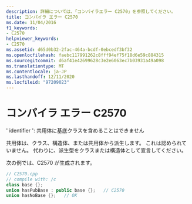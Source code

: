 ```yaml
---
description: 詳細については、「コンパイラエラー C2570」を参照してください。
title: コンパイラ エラー C2570
ms.date: 11/04/2016
f1_keywords:
- C2570
helpviewer_keywords:
- C2570
ms.assetid: d65d0b32-2fac-464a-bcdf-0ebcedf3bf32
ms.openlocfilehash: faebc117991262c8fff94ef75f18d6e59c884315
ms.sourcegitcommit: d6af41e42699628c3e2e6063ec7b03931a49a098
ms.translationtype: MT
ms.contentlocale: ja-JP
ms.lasthandoff: 12/11/2020
ms.locfileid: "97209023"
---
```

# <a name="compiler-error-c2570"></a>コンパイラ エラー C2570

' identifier ': 共用体に基底クラスを含めることはできません

共用体は、クラス、構造体、または共用体から派生します。 これは認められていません。 代わりに、派生型をクラスまたは構造体として宣言してください。

次の例では、C2570 が生成されます。

```cpp
// C2570.cpp
// compile with: /c
class base {};
union hasPubBase : public base {};   // C2570
union hasNoBase {};   // OK
```
